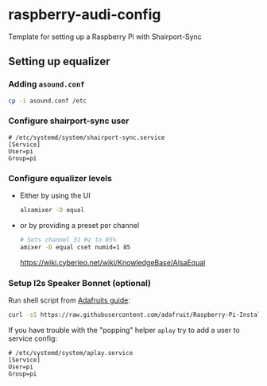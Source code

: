 # raspberry-audi-config
Template for setting up a Raspberry Pi with Shairport-Sync

## Setting up equalizer

### Adding `asound.conf`
```bash
cp -i asound.conf /etc
```

### Configure shairport-sync user
```
# /etc/systemd/system/shairport-sync.service
[Service]
User=pi
Group=pi
```

### Configure equalizer levels

- Either by using the UI
  ```bash
  alsamixer -D equal
  ```
- or by providing a preset per channel
  ```bash
  # Sets channel 31 Hz to 85%
  amixer -D equal cset numid=1 85
  ```
  https://wiki.cyberleo.net/wiki/KnowledgeBase/AlsaEqual

### Setup I2s Speaker Bonnet (optional)

Run shell script from [Adafruits guide](https://learn.adafruit.com/adafruit-speaker-bonnet-for-raspberry-pi/raspberry-pi-usage):
```bash
curl -sS https://raw.githubusercontent.com/adafruit/Raspberry-Pi-Installer-Scripts/master/i2samp.sh | bash
```

If you have trouble with the "popping"  helper `aplay` try to add a user to service config:

```
# /etc/systemd/system/aplay.service
[Service]
User=pi
Group=pi
```
